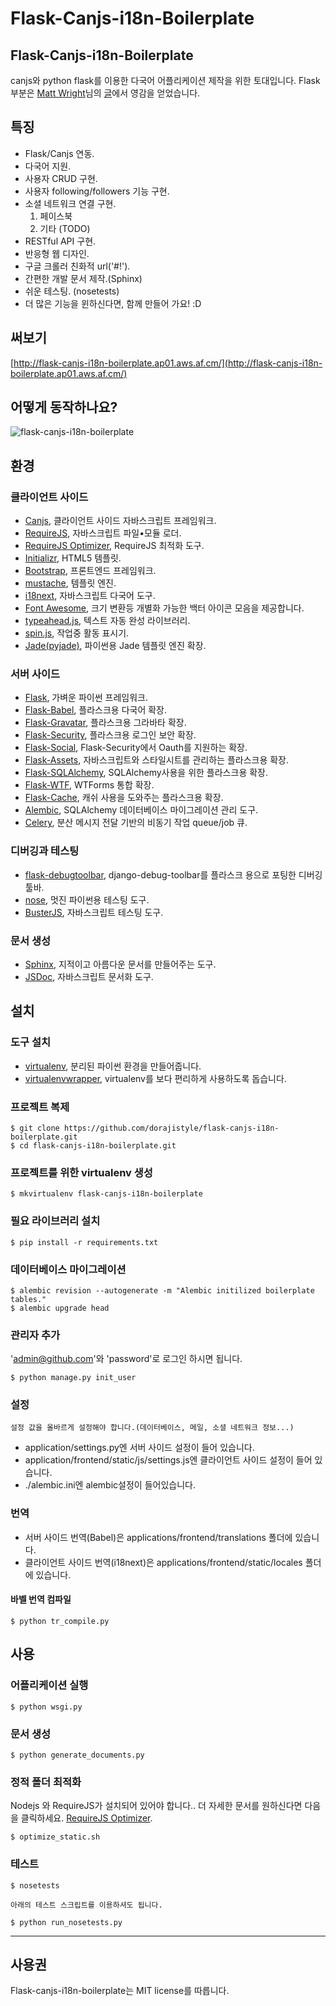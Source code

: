 # Flask-Canjs-i18n-Boilerplate

## Flask-Canjs-i18n-Boilerplate

canjs와 python flask를 이용한 다국어 어플리케이션 제작을 위한 토대입니다.
Flask 부분은 [Matt Wright](https://github.com/mattupstate)님의 [글](http://mattupstate.com/python/2013/06/26/how-i-structure-my-flask-applications.html)에서 영감을 얻었습니다.


## 특징
* Flask/Canjs 연동.
* 다국어 지원.
* 사용자 CRUD 구현.
* 사용자 following/followers 기능 구현.
* 소셜 네트워크 연결 구현.
    1. 페이스북
    2. 기타 (TODO)
* RESTful API 구현.
* 반응형 웹 디자인.
* 구글 크롤러 친화적 url('#!').
* 간편한 개발 문서 제작.(Sphinx)
* 쉬운 테스팅. (nosetests)
* 더 많은 기능을 윈하신다면, 함께 만들어 가요! :D


## 써보기
[http://flask-canjs-i18n-boilerplate.ap01.aws.af.cm/](http://flask-canjs-i18n-boilerplate.ap01.aws.af.cm/)


## 어떻게 동작하나요?

![flask-canjs-i18n-boilerplate](https://f.cloud.github.com/assets/1202809/914493/b584032c-fe3b-11e2-83c0-05b83e8959ba.png)

## 환경

### 클라이언트 사이드
* [Canjs](http://canjs.com/), 클라이언트 사이드 자바스크립트 프레임워크.
* [RequireJS](http://requirejs.org/), 자바스크립트 파일•모듈 로더.
* [RequireJS Optimizer](http://requirejs.org/docs/optimization.html), RequireJS 최적화 도구.
* [Initializr](http://www.initializr.com/),  HTML5 템플릿.
* [Bootstrap](http://twitter.github.io/bootstrap/),  프론트엔드 프레임워크.
* [mustache](http://mustache.github.io/), 템플릿 엔진.
* [i18next](http://i18next.com/), 자바스크립트 다국어 도구.
* [Font Awesome](http://fortawesome.github.io/Font-Awesome/), 크기 변환등 개별화 가능한 백터 아이콘 모음을 제공합니다.
* [typeahead.js](https://github.com/twitter/typeahead.js), 텍스트 자동 완성 라이브러리.
* [spin.js](http://fgnass.github.io/spin.js/), 작업중 활동 표시기.
* [Jade(pyjade)](https://github.com/SyrusAkbary/pyjade), 파이썬용 Jade 템플릿 엔진 확장.

### 서버 사이드
* [Flask](http://flask.pocoo.org/), 가벼운 파이썬 프레임워크.
* [Flask-Babel](http://pythonhosted.org/Flask-Babel/), 플라스크용 다국어 확장.
* [Flask-Gravatar](https://pypi.python.org/pypi/Flask-Gravatar), 플라스크용 그라바타 확장.
* [Flask-Security](http://pythonhosted.org/Flask-Security/), 플라스크용 로그인 보안 확장.
* [Flask-Social](http://pythonhosted.org/Flask-Social/), Flask-Security에서 Oauth를 지원하는 확장.
* [Flask-Assets](http://elsdoerfer.name/docs/flask-assets/), 자바스크립트와 스타일시트를 관리하는 플라스크용 확장.
* [Flask-SQLAlchemy](http://pythonhosted.org/Flask-SQLAlchemy/), SQLAlchemy사용을 위한 플라스크용 확장.
* [Flask-WTF](https://flask-wtf.readthedocs.org/en/latest/), WTForms 통합 확장.
* [Flask-Cache](http://pythonhosted.org/Flask-Cache/), 캐쉬 사용을 도와주는 플라스크용 확장.
* [Alembic](http://alembic.readthedocs.org/en/latest/), SQLAlchemy 데이터베이스 마이그레이션 관리 도구.
* [Celery](http://www.celeryproject.org/), 분산 메시지 전달 기반의 비동기 작업 queue/job 큐.

### 디버깅과 테스팅
* [flask-debugtoolbar](http://flask-debugtoolbar.readthedocs.org/en/latest/), django-debug-toolbar를 플라스크 용으로 포팅한 디버깅 툴바.
* [nose](https://nose.readthedocs.org/en/latest/index.html), 멋진 파이썬용 테스팅 도구.
* [BusterJS](http://docs.busterjs.org/en/latest/#), 자바스크립트 테스팅 도구.

### 문서 생성
* [Sphinx](http://sphinx-doc.org/), 지적이고 아름다운 문서를 만들어주는 도구.
* [JSDoc](https://github.com/jsdoc3/jsdoc), 자바스크립트 문서화 도구.


## 설치

### 도구 설치
* [virtualenv](https://python-guide.readthedocs.org/en/latest/dev/virtualenvs/#virtualenv), 분리된 파이썬 환경을 만들어줍니다.
* [virtualenvwrapper](https://python-guide.readthedocs.org/en/latest/dev/virtualenvs/#virtualenvwrapper), virtualenv를 보다 편리하게 사용하도록 돕습니다.

### 프로젝트 복제
    $ git clone https://github.com/dorajistyle/flask-canjs-i18n-boilerplate.git
    $ cd flask-canjs-i18n-boilerplate.git

### 프로젝트를 위한 virtualenv 생성
    $ mkvirtualenv flask-canjs-i18n-boilerplate

### 필요 라이브러리 설치
    $ pip install -r requirements.txt

### 데이터베이스 마이그레이션
    $ alembic revision --autogenerate -m "Alembic initilized boilerplate tables."
    $ alembic upgrade head

### 관리자 추가
'admin@github.com'와 'password'로 로그인 하시면 됩니다.

    $ python manage.py init_user

### 설정

    설정 값을 올바르게 설정해야 합니다.(데이터베이스, 메일, 소셜 네트워크 정보...)

* application/settings.py엔 서버 사이드 설정이 들어 있습니다.
* application/frontend/static/js/settings.js엔 클라이언트 사이드 설정이 들어 있습니다.
* ./alembic.ini엔 alembic설정이 들어있습니다.

### 번역
* 서버 사이드 번역(Babel)은 applications/frontend/translations 폴더에 있습니다.
* 클라이언트 사이드 번역(i18next)은 applications/frontend/static/locales 폴더에 있습니다.

#### 바벨 번역 컴파일
    $ python tr_compile.py


## 사용

### 어플리케이션 실행
    $ python wsgi.py

### 문서 생성
    $ python generate_documents.py

### 정적 폴더 최적화
Nodejs 와 RequireJS가 설치되어 있어야 합니다..
더 자세한 문서를 원하신다면 다음을 클릭하세요. [RequireJS Optimizer](http://requirejs.org/docs/optimization.html).

    $ optimize_static.sh

### 테스트
    $ nosetests

    아래의 테스트 스크립트를 이용하셔도 됩니다.

    $ python run_nosetests.py

________________________

## 사용권

Flask-canjs-i18n-boilerplate는 MIT license를 따릅니다.